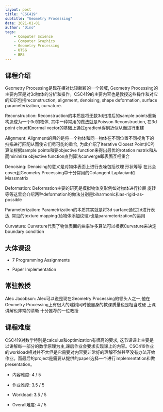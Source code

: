 ```yaml
---
layout: post
title: "CSC419"
subtitle: "Geometry Processing"
date: 2021-01-01
author: "Dino"
tags:
    - Computer Science
    - Computer Graphics
    - Geometry Processing
    - UTSG
    - BR5
---
```

## 课程介绍
Geometry Processing是现在相对比较新颖的一个领域, Geometry Processing的主要内容是对3d物体的分析和操作。CSC419的主要内容也是教授这些操作和对应的知识包括reconstruction, alignment, denoising, shape deformation, surface parameterization, curvature.

Reconstruction: Reconstruction的本质是将无数3d扫描后的sample points重新构造成为一个3d的物体, 其中一种常用的做法就是Poisson Reconstruction, 在3d point cloud和normal vector的基础上通过gradient得到近似从而进行重建

Alignment: Alignment的目的是将一个物体和同一物体在不同位置不同视角下的扫描进行匹配从而使它们尽可能的重合, 为此介绍了Iterative Closest Point(ICP)算法根据sample points和要objective function来得出最优的rotation matrix和从而minimize objective function直到算法converge即表面互相重合

Denoising: Denoising的意义是对物体表面上进行去噪包括纹理 形状等等 在此会cover到Geometry Processing中十分常用的Cotangent Laplacian和Massmatrix

Deformation: Deformation主要的研究是模拟物体变形例如对物体进行拉展 旋转等等这里会介绍两种deformation的做法分别是biharmonic和as-rigid-as-possible

Parameterization: Parametrization的本质其实就是将3d surface通过2d进行表达, 常见的texture mapping(给物体添加纹理)也是parameterization的运用

Curvature: Curvature代表了物体表面的曲率许多算法可以根据Curvature来决定boundary condition

## 大体课设
- 7 Programming Assignments

- Paper Implementation

## 常驻教授
Alec Jacobson: Alec可以说是现在Geometry Processing的领头人之一,他在Geometry Processing上有很大的建树同时他自身的教课质量也是相当过硬 上课讲解也非常的清晰 十分推荐的一位教授

## 课程难度
CSC419对数学特别是calculus和optimization有很高的要求, 这节课课上主要是以讲解每一部分的数学原理为主,课后作业会要求实现课上的内容。CSC419作业的workload相对并不大但是它需要对内容要非常好的理解不然甚至没有办法开始作业。而最后的project是需要从提供的paper选择一个进行implementation和做presentation。

- 内容难度: 4 / 5

- 作业难度: 3.5 / 5

- Workload: 3.5 / 5

- Overall难度: 4 / 5
